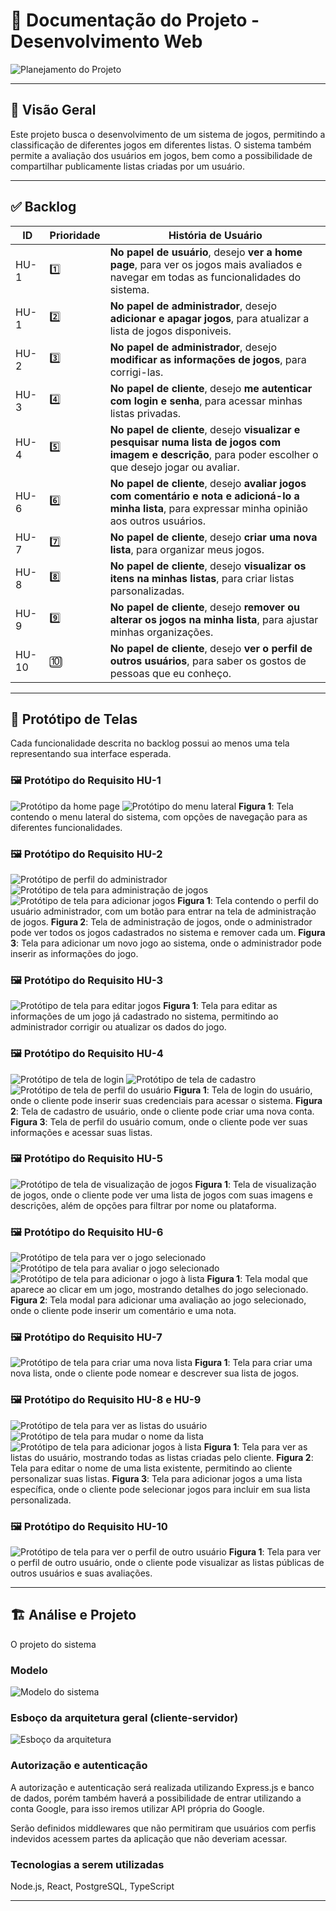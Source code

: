 # 📘 Documentação do Projeto - Desenvolvimento Web

![Planejamento do Projeto](./imagens/PMC.jpeg)

---

## 🧾 Visão Geral

Este projeto busca o desenvolvimento de um sistema de jogos, permitindo a classificação de diferentes jogos em diferentes listas. O sistema também permite a avaliação dos usuários em jogos, bem como a possibilidade de compartilhar publicamente listas criadas por um usuário.

---

## ✅ Backlog

| ID    | Prioridade | História de Usuário                                                                 |
|-------|------------|--------------------------------------------------------------------------------------|
| HU-1  | 1️⃣         | **No papel de usuário**, desejo **ver a home page**, para ver os jogos mais avaliados e navegar em todas as funcionalidades do sistema. |
| HU-1  | 2️⃣         | **No papel de administrador**, desejo **adicionar e apagar jogos**, para atualizar a lista de jogos disponiveis. |
| HU-2  | 3️⃣         | **No papel de administrador**, desejo **modificar as informações de jogos**, para corrigi-las. |
| HU-3  | 4️⃣         | **No papel de cliente**, desejo **me autenticar com login e senha**, para acessar minhas listas privadas. |
| HU-4  | 5️⃣         | **No papel de cliente**, desejo **visualizar e pesquisar numa lista de jogos com imagem e descrição**, para poder escolher o que desejo jogar ou avaliar. |
| HU-6  | 6️⃣         | **No papel de cliente**, desejo **avaliar jogos com comentário e nota e adicioná-lo a minha lista**, para expressar minha opinião aos outros usuários. |
| HU-7  | 7️⃣         | **No papel de cliente**, desejo **criar uma nova lista**, para organizar meus jogos. |
| HU-8  | 8️⃣         | **No papel de cliente**, desejo **visualizar os itens na minhas listas**, para criar listas parsonalizadas. |
| HU-9  | 9️⃣         | **No papel de cliente**, desejo **remover ou alterar os jogos na minha lista**, para ajustar minhas organizações. |
| HU-10  | 🔟         | **No papel de cliente**, desejo **ver o perfil de outros usuários**, para saber os gostos de pessoas que eu conheço. |

---

## 🎨 Protótipo de Telas

Cada funcionalidade descrita no backlog possui ao menos uma tela representando sua interface esperada.

### 🖼️ Protótipo do Requisito HU-1

![Protótipo da home page](prototipos/telas/Home.png)
![Protótipo do menu lateral](prototipos/telas/menu.png)
**Figura 1**: Tela contendo o menu lateral do sistema, com opções de navegação para as diferentes funcionalidades.

### 🖼️ Protótipo do Requisito HU-2

![Protótipo de perfil do administrador](prototipos/telas/Perfil%20Do%20Usuario%20Admin.png)
![Protótipo de tela para administração de jogos](prototipos/telas/Ver%20Jogos%20No%20Sistema%20(Admin).png)
![Protótipo de tela para adicionar jogos](prototipos/telas/Adicionar%20Jogo%20Ao%20Sistema.png)
**Figura 1**: Tela contendo o perfil do usuário administrador, com um botão para entrar na tela de administração de jogos.
**Figura 2**: Tela de administração de jogos, onde o administrador pode ver todos os jogos cadastrados no sistema e remover cada um.
**Figura 3**: Tela para adicionar um novo jogo ao sistema, onde o administrador pode inserir as informações do jogo.

### 🖼️ Protótipo do Requisito HU-3

![Protótipo de tela para editar jogos](prototipos/telas/Editar%20Jogo%20No%20Sistema.png)
**Figura 1**: Tela para editar as informações de um jogo já cadastrado no sistema, permitindo ao administrador corrigir ou atualizar os dados do jogo.

### 🖼️ Protótipo do Requisito HU-4

![Protótipo de tela de login](prototipos/telas/Login%20de%20Usuário.png)
![Protótipo de tela de cadastro](prototipos/telas/Cadastro%20de%20Usuário.png)
![Protótipo de tela de perfil do usuário](prototipos/telas/Perfil%20Do%20Usuario%20Comum.png)
**Figura 1**: Tela de login do usuário, onde o cliente pode inserir suas credenciais para acessar o sistema.
**Figura 2**: Tela de cadastro de usuário, onde o cliente pode criar uma nova conta.
**Figura 3**: Tela de perfil do usuário comum, onde o cliente pode ver suas informações e acessar suas listas.

### 🖼️ Protótipo do Requisito HU-5

![Protótipo de tela de visualização de jogos](prototipos/telas/Listar%20todos%20os%20jogos.png)
**Figura 1**: Tela de visualização de jogos, onde o cliente pode ver uma lista de jogos com suas imagens e descrições, além de opções para filtrar por nome ou plataforma.

### 🖼️ Protótipo do Requisito HU-6

![Protótipo de tela para ver o jogo selecionado](prototipos/telas/Modal%20de%20jogo%20selecionado.png)
![Protótipo de tela para avaliar o jogo selecionado](prototipos/telas/Modal%20de%20adicionar%20Review.png)
![Protótipo de tela para adicionar o jogo à lista](prototipos/telas/Adicionar%20a%20Lista%202.png)
**Figura 1**: Tela modal que aparece ao clicar em um jogo, mostrando detalhes do jogo selecionado.
**Figura 2**: Tela modal para adicionar uma avaliação ao jogo selecionado, onde o cliente pode inserir um comentário e uma nota.

### 🖼️ Protótipo do Requisito HU-7

![Protótipo de tela para criar uma nova lista](prototipos/telas/Criar%20Lista.png)
**Figura 1**: Tela para criar uma nova lista, onde o cliente pode nomear e descrever sua lista de jogos.

### 🖼️ Protótipo do Requisito HU-8 e HU-9

![Protótipo de tela para ver as listas do usuário](prototipos/telas/Ver%20Lista.png)
![Protótipo de tela para mudar o nome da lista](prototipos/telas/Editar%20Nome%20Lista.png)
![Protótipo de tela para adicionar jogos à lista](prototipos/telas/Adicionar%20a%20Lista.png)
**Figura 1**: Tela para ver as listas do usuário, mostrando todas as listas criadas pelo cliente.
**Figura 2**: Tela para editar o nome de uma lista existente, permitindo ao cliente personalizar suas listas.
**Figura 3**: Tela para adicionar jogos a uma lista específica, onde o cliente pode selecionar jogos para incluir em sua lista personalizada.

### 🖼️ Protótipo do Requisito HU-10

![Protótipo de tela para ver o perfil de outro usuário](prototipos/telas/Ver%20lista%20pública.png)
**Figura 1**: Tela para ver o perfil de outro usuário, onde o cliente pode visualizar as listas públicas de outros usuários e suas avaliações.

---

## 🏗 Análise e Projeto 

O projeto  do sistema 

### Modelo 

![Modelo do sistema](./imagens/Modelo.png)

### Esboço da arquitetura geral (cliente-servidor)

![Esboço da arquitetura](./imagens/Arquitetura.png)

### Autorização e autenticação

A autorização e autenticação será realizada utilizando Express.js e banco de dados, porém também haverá a possibilidade de entrar utilizando a conta Google, para isso iremos utilizar API própria do Google.

Serão definidos middlewares que não permitiram que usuários com perfis indevidos acessem partes da aplicação que não deveriam acessar.

### Tecnologias a serem utilizadas
Node.js, React, PostgreSQL, TypeScript

---


